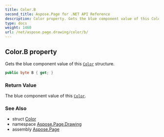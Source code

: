```yaml
---
title: Color.B
second_title: Aspose.Page for .NET API Reference
description: Color property. Gets the blue component value of this Color structure
type: docs
weight: 1460
url: /net/aspose.page.drawing/color/b/
---
```

## Color.B property

Gets the blue component value of this [`Color`](../) structure.

```csharp
public byte B { get; }
```

### Return Value

The blue component value of this [`Color`](../).

### See Also

* struct [Color](../)
* namespace [Aspose.Page.Drawing](../../color/)
* assembly [Aspose.Page](../../../)


